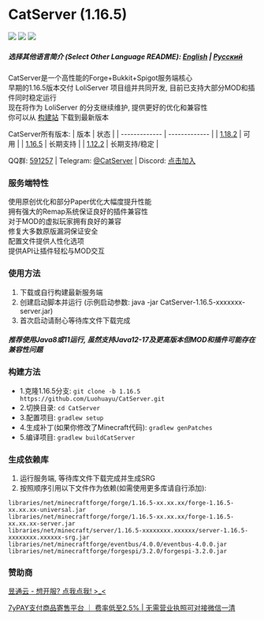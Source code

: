 # CatServer (1.16.5)
![](https://img.shields.io/badge/Minecraft-1.16.5-brightgreen.svg?colorB=469C00)
![](https://img.shields.io/badge/Forge-36.2.39-brightgreen.svg?colorB=469C00)
![](https://img.shields.io/badge/Spigot-1.16.5-brightgreen.svg?colorB=469C00)

##### 选择其他语言简介 (Select Other Language README): [English](README_EN.md) | [Русский](README_RU.md)

CatServer是一个高性能的Forge+Bukkit+Spigot服务端核心<br>
早期的1.16.5版本交付 LoliServer 项目组并共同开发, 目前已支持大部分MOD和插件同时稳定运行<br>
现在将作为 LoliServer 的分支继续维护, 提供更好的优化和兼容性<br>
你可以从 [构建站](https://jenkins.rbqcloud.cn:30011/job/CatServer-1.16.5/lastSuccessfulBuild/) 下载到最新版本<br>

CatServer所有版本:
|     版本      |     状态      |
| ------------- | ------------- |
| [1.18.2](https://github.com/Luohuayu/CatServer/tree/1.18.2)  |  可用           |
| [1.16.5](https://github.com/Luohuayu/CatServer/tree/1.16.5)  |  长期支持       |
| [1.12.2](https://github.com/Luohuayu/CatServer/tree/1.12.2)  |  长期支持/稳定  |

QQ群: [591257](https://jq.qq.com/?_wv=1027&k=5B5aKkW) | Telegram: [@CatServer](https://t.me/CatServer) | Discord: [点击加入](https://discord.gg/wvBJN4d)

### 服务端特性
使用原创优化和部分Paper优化大幅度提升性能<br>
拥有强大的Remap系统保证良好的插件兼容性<br>
对于MOD的虚拟玩家拥有良好的兼容<br>
修复大多数原版漏洞保证安全<br>
配置文件提供人性化选项<br>
提供API让插件轻松与MOD交互<br>

### 使用方法
1. 下载或自行构建最新服务端
2. 创建启动脚本并运行 (示例启动参数: java -jar CatServer-1.16.5-xxxxxxx-server.jar)
3. 首次启动请耐心等待库文件下载完成

##### 推荐使用Java8或11运行, 虽然支持Java12-17及更高版本但MOD和插件可能存在兼容性问题

### 构建方法
- 1.克隆1.16.5分支: `git clone -b 1.16.5 https://github.com/Luohuayu/CatServer.git`
- 2.切换目录: `cd CatServer`
- 3.配置项目: `gradlew setup`
- 4.生成补丁(如果你修改了Minecraft代码): `gradlew genPatches`
- 5.编译项目: `gradlew buildCatServer`

### 生成依赖库
1. 运行服务端, 等待库文件下载完成并生成SRG
2. 按照顺序引用以下文件作为依赖(如需使用更多库请自行添加):
```
libraries/net/minecraftforge/forge/1.16.5-xx.xx.xx/forge-1.16.5-xx.xx.xx-universal.jar
libraries/net/minecraftforge/forge/1.16.5-xx.xx.xx/forge-1.16.5-xx.xx.xx-server.jar
libraries/net/minecraft/server/1.16.5-xxxxxxxx.xxxxxx/server-1.16.5-xxxxxxxx.xxxxxx-srg.jar
libraries/net/minecraftforge/eventbus/4.0.0/eventbus-4.0.0.jar
libraries/net/minecraftforge/forgespi/3.2.0/forgespi-3.2.0.jar
```

### 赞助商
[昱通云 - 想开服? 点我点我! >_<](https://blog.ytonidc.com/2022/06/05/server-price/)

[7yPAY支付商品寄售平台 ｜ 费率低至2.5% | 无需营业执照可对接微信一清](https://pay.7ycloud.cn/help?catgithub)
